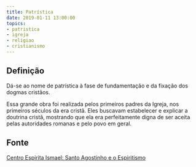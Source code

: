 ```yaml
---
title: Patrística
date: 2019-01-11 13:00:00
topics:
- patristica
- igreja
- religiao
- cristianismo
---
```


## Definição
Dá-se ao nome de patrística à fase de fundamentação e da fixação dos dogmas
cristãos. 

Essa grande obra foi realizada pelos primeiros padres da Igreja, nos primeiros
séculos da era cristã. Eles buscavam estabelecer e explicar a doutrina cristã,
mostrando que ela era perfeitamente digna de ser aceita pelas autoridades
romanas e pelo povo em geral.

## Fonte
[Centro Espirita Ismael: Santo Agostinho e o Espiritismo](https://ceismael.com.br/filosofia/santo-agostinho-e-espiritismo.htm)


